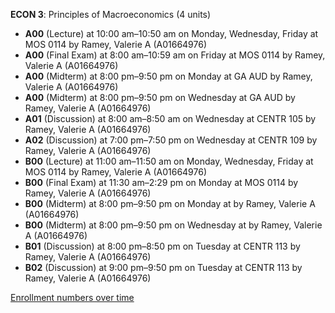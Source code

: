**ECON 3**: Principles of Macroeconomics (4 units)

- **A00** (Lecture) at 10:00 am–10:50 am on Monday, Wednesday, Friday at MOS 0114 by Ramey, Valerie A (A01664976)
- **A00** (Final Exam) at 8:00 am–10:59 am on Friday at MOS 0114 by Ramey, Valerie A (A01664976)
- **A00** (Midterm) at 8:00 pm–9:50 pm on Monday at GA AUD by Ramey, Valerie A (A01664976)
- **A00** (Midterm) at 8:00 pm–9:50 pm on Wednesday at GA AUD by Ramey, Valerie A (A01664976)
- **A01** (Discussion) at 8:00 am–8:50 am on Wednesday at CENTR 105 by Ramey, Valerie A (A01664976)
- **A02** (Discussion) at 7:00 pm–7:50 pm on Wednesday at CENTR 109 by Ramey, Valerie A (A01664976)
- **B00** (Lecture) at 11:00 am–11:50 am on Monday, Wednesday, Friday at MOS 0114 by Ramey, Valerie A (A01664976)
- **B00** (Final Exam) at 11:30 am–2:29 pm on Monday at MOS 0114 by Ramey, Valerie A (A01664976)
- **B00** (Midterm) at 8:00 pm–9:50 pm on Monday at   by Ramey, Valerie A (A01664976)
- **B00** (Midterm) at 8:00 pm–9:50 pm on Wednesday at   by Ramey, Valerie A (A01664976)
- **B01** (Discussion) at 8:00 pm–8:50 pm on Tuesday at CENTR 113 by Ramey, Valerie A (A01664976)
- **B02** (Discussion) at 9:00 pm–9:50 pm on Tuesday at CENTR 113 by Ramey, Valerie A (A01664976)

[Enrollment numbers over time](./ECON3.tsv)
